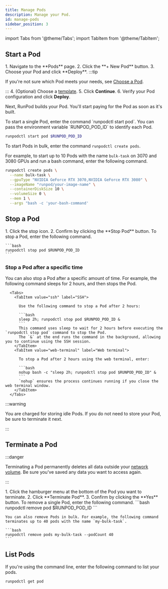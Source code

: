 ```yaml
---
title: Manage Pods
description: Manage your Pod.
id: manage-pods
sidebar_position: 3
---
```


import Tabs from '@theme/Tabs';
import TabItem from '@theme/TabItem';

## Start a Pod

<Tabs groupId="interface">

<TabItem value="web-ui" label="Web" default>
  1. Navigate to the **Pods** page.
  2. Click the **+ New Pod** button.
  3. Choose your Pod and click **Deploy**.
  :::tip

If you're not sure which Pod meets your needs, see [Choose a Pod](/pods/choose-a-pod).

:::
4. (Optional) Choose a [template](/pods/templates/overview).
5. Click **Continue**.
6. Verify your Pod configuration and click **Deploy**.

Next, RunPod builds your Pod. You'll start paying for the Pod as soon as it's built.
</TabItem>

<TabItem value="cli" label="Command line">
  To start a single Pod, enter the command `runpodctl start pod`. You can pass the environment variable `RUNPOD_POD_ID` to identify each Pod.

```bash
runpodctl start pod $RUNPOD_POD_ID
```

To start Pods in bulk, enter the command `runpodctl create pods`.

For example, to start up to 10 Pods with the name `bulk-task` on 3070 and 3080 GPUs and run a bash command, enter the following command.

```bash
runpodctl create pods \
  --name bulk-task \
  --gpuType "NVIDIA GeForce RTX 3070,NVIDIA GeForce RTX 3080" \
  --imageName "runpod/your-image-name" \
  --containerDiskSize 10 \
  --volumeSize 0 \
  --mem 1 \
  --args "bash -c 'your-bash-command'
```

</TabItem>
</Tabs>

## Stop a Pod

<Tabs groupId="interface">

<TabItem value="web-ui" label="Web" default>
  1. Click the stop icon.
  2. Confirm by clicking the **Stop Pod** button.
  </TabItem>

<TabItem value="cli" label="Command line">
    To stop a Pod, enter the following command.

    ```bash
    runpodctl stop pod $RUNPOD_POD_ID
    ```

</TabItem>

</Tabs>

### Stop a Pod after a specific time

You can also stop a Pod after a specific amount of time.
For example, the following command sleeps for 2 hours, and then stops the Pod.

      <Tabs>
        <TabItem value="ssh" label="SSH">

          Use the following command to stop a Pod after 2 hours:

          ```bash
          sleep 2h; runpodctl stop pod $RUNPOD_POD_ID &
          ```
          This command uses sleep to wait for 2 hours before executing the `runpodctl stop pod` command to stop the Pod.
          The `&` at the end runs the command in the background, allowing you to continue using the SSH session.
        </TabItem>
        <TabItem value="web-terminal" label="Web terminal">

          To stop a Pod after 2 hours using the web terminal, enter:

          ```bash
          nohup bash -c "sleep 2h; runpodctl stop pod $RUNPOD_POD_ID" &
          ```
          `nohup` ensures the process continues running if you close the web terminal window.
        </TabItem>
      </Tabs>

:::warning

You are charged for storing idle Pods. If you do not need to store your Pod, be sure to terminate it next.

:::

## Terminate a Pod

:::danger

Terminating a Pod permanently deletes all data outside your [network volume](/pods/storage/create-network-volumes). Be sure you've saved any data you want to access again.

:::

<Tabs groupId="interface">

<TabItem value="web-ui" label="Web" default>
    1. Click the hamburger menu at the bottom of the Pod you want to terminate.
    2. Click **Terminate Pod**.
    3. Confirm by clicking the **Yes** button.
  </TabItem>

<TabItem value="cli" label="Command line">
    To remove a single Pod, enter the following command.
    ```bash
    runpodctl remove pod $RUNPOD_POD_ID
    ```

    You can also remove Pods in bulk. For example, the following command terminates up to 40 pods with the name `my-bulk-task`.

    ```bash
    runpodctl remove pods my-bulk-task --podCount 40
    ```

</TabItem>

</Tabs>

## List Pods

If you're using the command line, enter the following command to list your pods.

```bash
runpodctl get pod
```

